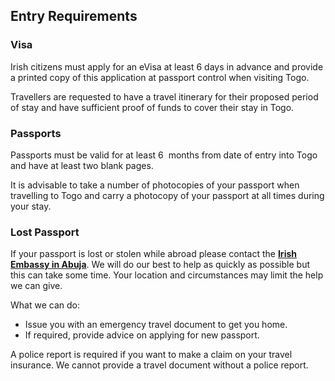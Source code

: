 ## Entry Requirements

### Visa

Irish citizens must apply for an eVisa at least 6 days in advance and provide a printed copy of this application at passport control when visiting Togo.

Travellers are requested to have a travel itinerary for their proposed period of stay and have sufficient proof of funds to cover their stay in Togo.

### **Passports**

Passports must be valid for at least 6  months from date of entry into Togo and have at least two blank pages.

It is advisable to take a number of photocopies of your passport when travelling to Togo and carry a photocopy of your passport at all times during your stay.

### **Lost Passport**

If your passport is lost or stolen while abroad please contact the [**Irish Embassy in Abuja**](/en/nigeria/abuja/). We will do our best to help as quickly as possible but this can take some time. Your location and circumstances may limit the help we can give.

What we can do:

* Issue you with an emergency travel document to get you home.
* If required, provide advice on applying for new passport.

A police report is required if you want to make a claim on your travel insurance. We cannot provide a travel document without a police report.
